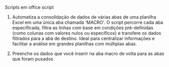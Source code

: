 Scripts em office script

1. Automatiza a consolidação de dados de várias abas de uma planilha Excel em uma única aba chamada 'MACRO'. O script percorre cada aba especificada, filtra as linhas com base em condições pré-definidas (como colunas com valores nulos ou específicos) e transfere os dados filtrados para a aba de destino. Ideal para centralizar informações e facilitar a análise em grandes planilhas com múltiplas abas.

2. Preenche os dados que você inserir na aba macro de volta para as abas que foram puxados
